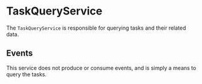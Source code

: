 # TaskQueryService

The `TaskQueryService` is responsible for querying tasks and their related data.

## Events

This service does not produce or consume events, and is simply a means to query the tasks.
